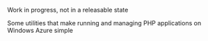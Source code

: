 Work in progress, not in a releasable state

Some utilities that make running and managing PHP applications on Windows Azure simple
